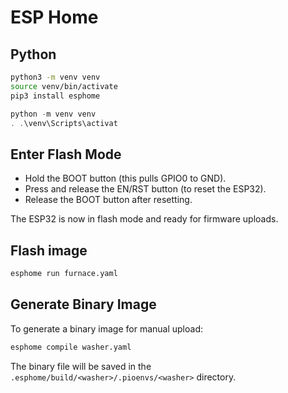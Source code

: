 # ESP Home

## Python

```bash
python3 -m venv venv
source venv/bin/activate
pip3 install esphome
```

```powershell
python -m venv venv
. .\venv\Scripts\activat
```

## Enter Flash Mode

- Hold the BOOT button (this pulls GPIO0 to GND).
- Press and release the EN/RST button (to reset the ESP32).
- Release the BOOT button after resetting.

The ESP32 is now in flash mode and ready for firmware uploads.

## Flash image

```bash
esphome run furnace.yaml
```

## Generate Binary Image

To generate a binary image for manual upload:

```bash
esphome compile washer.yaml
```

The binary file will be saved in the `.esphome/build/<washer>/.pioenvs/<washer>` directory.

